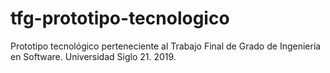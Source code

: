 # tfg-prototipo-tecnologico
Prototipo tecnológico perteneciente al Trabajo Final de Grado de Ingeniería en Software. Universidad Siglo 21. 2019.
